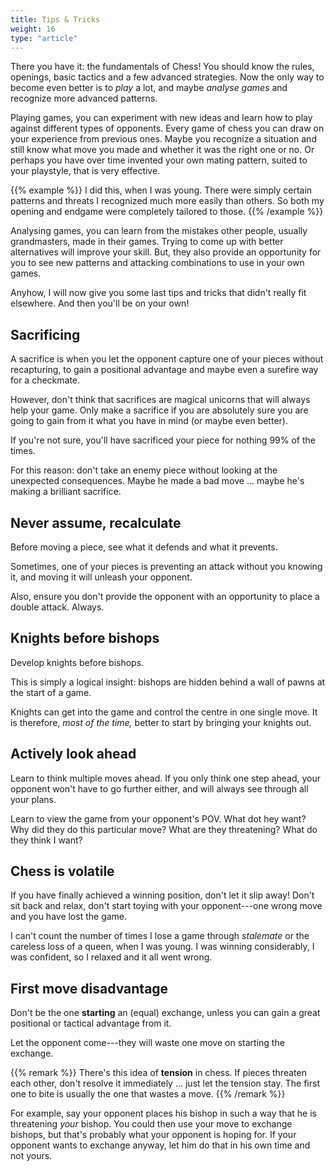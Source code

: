 ```yaml
---
title: Tips & Tricks
weight: 16
type: "article"
---
```


There you have it: the fundamentals of Chess! You should know the rules, openings, basic tactics and a few advanced strategies. Now the only way to become even better is to *play* a lot, and maybe *analyse games* and recognize more advanced patterns.

Playing games, you can experiment with new ideas and learn how to play against different types of opponents. Every game of chess you can draw on your experience from previous ones. Maybe you recognize a situation and still know what move you made and whether it was the right one or no. Or perhaps you have over time invented your own mating pattern, suited to your playstyle, that is very effective.

{{% example %}}
I did this, when I was young. There were simply certain patterns and threats I recognized much more easily than others. So both my opening and endgame were completely tailored to those.
{{% /example %}}

Analysing games, you can learn from the mistakes other people, usually grandmasters, made in their games. Trying to come up with better alternatives will improve your skill. But, they also provide an opportunity for you to see new patterns and attacking combinations to use in your own games.

Anyhow, I will now give you some last tips and tricks that didn't really fit elsewhere. And then you'll be on your own!

## Sacrificing

A sacrifice is when you let the opponent capture one of your pieces without recapturing, to gain a positional  advantage and maybe even a surefire way for a checkmate. 

However, don't think that sacrifices are magical unicorns that will always help your game. Only make a sacrifice if you are absolutely sure you are going to gain from it what you have in mind (or maybe even better). 

If you're not sure, you'll have sacrificed your piece for nothing 99% of the times.

For this reason: don't take an enemy piece without looking at the unexpected consequences. Maybe he made a bad move ... maybe he's making a brilliant sacrifice.

## Never assume, recalculate

Before moving a piece, see what it defends and what it prevents.

Sometimes, one of your pieces is preventing an attack without you knowing it, and moving it will unleash your opponent. 

Also, ensure you don't provide the opponent with an opportunity to place a double attack. Always.

## Knights before bishops

Develop knights before bishops. 

This is simply a logical insight: bishops are hidden behind a wall of pawns at the start of a game.

Knights can get into the game and control the centre in one single move. It is therefore, *most of the time,* better to start by bringing your knights out.

## Actively look ahead

Learn to think multiple moves ahead. If you only think one step ahead, your opponent won't have to go further either, and will always see through all your plans.

Learn to view the game from your opponent's POV. What dot hey want? Why did they do this particular move? What are they threatening? What do they think I want?

## Chess is volatile

If you have finally achieved a winning position, don't let it slip away! Don't sit back and relax, don't start toying with your opponent---one wrong move and you have lost the game.

I can't count the number of times I lose a game through _stalemate_ or the careless loss of a queen, when I was young. I was winning considerably, I was confident, so I relaxed and it all went wrong.

## First move disadvantage

Don't be the one **starting** an (equal) exchange, unless you can gain a great positional or tactical advantage from it. 

Let the opponent come---they will waste one move on starting the exchange. 

{{% remark %}}
There's this idea of **tension** in chess. If pieces threaten each other, don't resolve it immediately ... just let the tension stay. The first one to bite is usually the one that wastes a move.
{{% /remark %}}

For example, say your opponent places his bishop in such a way that he is threatening *your* bishop. You could then use your move to exchange bishops, but that's probably what your opponent is hoping for. If your opponent wants to exchange anyway, let him do that in his own time and not yours.